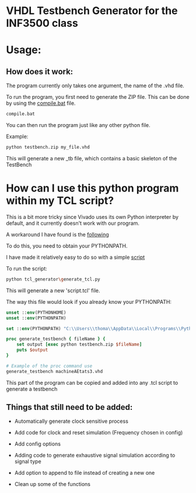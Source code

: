 # VHDL Testbench Generator for the INF3500 class

# Usage:
## How does it work:
The program currently only takes one argument, the name of the .vhd file.

To run the program, you first need to generate the ZIP file. This can be done by using the
[compile.bat](compile.bat) file.

```bash
compile.bat
```

You can then run the program just like any other python file.

Example:
```bash
python testbench.zip my_file.vhd
```
This will generate a new _tb file, which contains a basic skeleton of the TestBench

# How can I use this python program within my TCL script?

This is a bit more tricky since Vivado uses its own Python interpreter by default, and it currently doesn't work with our program.

A workaround I have found is the [following](https://forums.xilinx.com/t5/Vivado-TCL-Community/Using-Python-within-TCL-script-in-Vivado-2019-1/td-p/982047)

To do this, you need to obtain your PYTHONPATH.

I have made it relatively easy to do so with a simple [script](tcl_generator/generate_tcl.py)

To run the script:
```bash
python tcl_generator\generate_tcl.py
```

This will generate a new 'script.tcl' file.

The way this file would look if you already know your PYTHONPATH:
```tcl
unset ::env(PYTHONHOME)
unset ::env(PYTHONPATH)	 

set ::env(PYTHONPATH) "C:\\Users\\thoma\\AppData\\Local\\Programs\\Python\\Python37\\python37.zip:C:\\Users\\thoma\\AppData\\Local\\Programs\\Python\\Python37\\DLLs:C:\\Users\\thoma\\AppData\\Local\\Programs\\Python\\Python37\\lib:C:\\Users\\thoma\\AppData\\Local\\Programs\\Python\\Python37:C:\\Users\\thoma\\AppData\\Local\\Programs\\Python\\Python37\\lib\\site-packages:C:\\Users\\thoma\\AppData\\Local\\Programs\\Python\\Python37\\lib\\site-packages\\win32:C:\\Users\\thoma\\AppData\\Local\\Programs\\Python\\Python37\\lib\\site-packages\\win32\\lib:C:\\Users\\thoma\\AppData\\Local\\Programs\\Python\\Python37\\lib\\site-packages\\Pythonwin"

proc generate_testbench { fileName } {
    set output [exec python testbench.zip $fileName]
    puts $output
}			 

# Example of the proc command use
generate_testbench machineAEtats3.vhd
```

This part of the program can be copied and added into any .tcl script to generate a testbench


## Things that still need to be added:

- Automatically generate clock sensitive process
- Add code for clock and reset simulation (Frequency chosen in config)
- Add config options
- Adding code to generate exhaustive signal simulation according to signal type
- Add option to append to file instead of creating a new one

- Clean up some of the functions